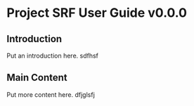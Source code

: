 # Project SRF User Guide v0.0.0

## Introduction
Put an introduction here.
sdfhsf

## Main Content
Put more content here.
dfjglsfj
